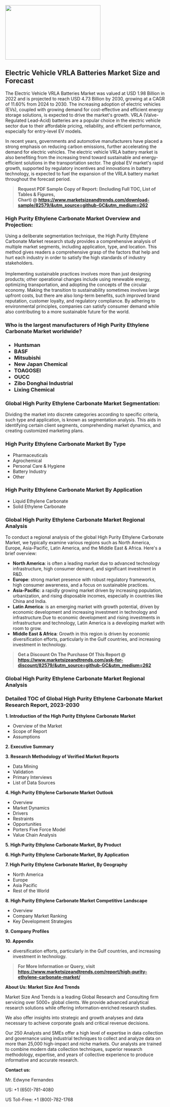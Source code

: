 <p><img class="alignnone size-medium wp-image-20088" src="https://ffe5etoiles.com/wp-content/uploads/2024/12/MST1-300x171.png" alt="" width="300" height="171" /></p><h2>Electric Vehicle VRLA Batteries Market Size and Forecast</h2><p>The Electric Vehicle VRLA Batteries Market was valued at USD 1.98 Billion in 2022 and is projected to reach USD 4.73 Billion by 2030, growing at a CAGR of 11.60% from 2024 to 2030. The increasing adoption of electric vehicles (EVs), coupled with growing demand for cost-effective and efficient energy storage solutions, is expected to drive the market's growth. VRLA (Valve-Regulated Lead-Acid) batteries are a popular choice in the electric vehicle sector due to their affordable pricing, reliability, and efficient performance, especially for entry-level EV models.</p><p>In recent years, governments and automotive manufacturers have placed a strong emphasis on reducing carbon emissions, further accelerating the demand for electric vehicles. The electric vehicle VRLA battery market is also benefiting from the increasing trend toward sustainable and energy-efficient solutions in the transportation sector. The global EV market's rapid growth, supported by regulatory incentives and innovations in battery technology, is expected to fuel the expansion of the VRLA battery market throughout the forecast period.</p></p><blockquote id="" class=""><strong>Request PDF Sample Copy of Report: (Including Full TOC, List of Tables &amp; Figures, Chart)&nbsp;@&nbsp;<strong><a href="https://www.marketsizeandtrends.com/download-sample/82579/&utm_source=github-GC&utm_medium=262" target="_blank">https://www.marketsizeandtrends.com/download-sample/82579/&utm_source=github-GC&utm_medium=262</a></strong></strong></blockquote><h3 id="" class="">High Purity Ethylene Carbonate Market&nbsp;Overview and Projection:</h3><p id="" class="">Using a deliberate segmentation technique, the High Purity Ethylene Carbonate Market research study provides a comprehensive analysis of multiple market segments, including application, type, and location. This method gives readers a comprehensive grasp of the factors that help and hurt each industry in order to satisfy the high standards of industry stakeholders. <br /> <br />Implementing sustainable practices involves more than just designing products; other operational changes include using renewable energy, optimizing transportation, and adopting the concepts of the circular economy. Making the transition to sustainability sometimes involves large upfront costs, but there are also long-term benefits, such improved brand reputation, customer loyalty, and regulatory compliance. By adhering to environmental principles, companies can satisfy consumer demand while also contributing to a more sustainable future for the world.</p><h3 id="" class="">Who is the largest manufacturers of&nbsp;High Purity Ethylene Carbonate Market worldwide?</h3><h3 class=""><p><ul><li>Huntsman </li><li> BASF </li><li> Mitsubishi </li><li> New Japan Chemical </li><li> TOAGOSEI </li><li> OUCC </li><li> Zibo Donghai Industrial </li><li> Lixing Chemical</li></ul></p></h3><h3 id="" class="">Global&nbsp;High Purity Ethylene Carbonate Market Segmentation:</h3><p id="" class="">Dividing the market into discrete categories according to specific criteria, such type and application, is known as segmentation analysis. This aids in identifying certain client segments, comprehending market dynamics, and creating customized marketing plans.</p><h3 id="" class="">High Purity Ethylene Carbonate Market&nbsp;By Type</h3><p><p><ul><li>Pharmaceuticals </li><li> Agrochemical </li><li> Personal Care & Hygiene </li><li> Battery Industry </li><li> Other</p></li></ul></p></p><h3 id="" class="">High Purity Ethylene Carbonate Market&nbsp;By Application</h3><p class=""><p><ul><li>Liquid Ethylene Carbonate </li><li> Solid Ethylene Carbonate</li></ul></p></p><h3 id="" class="">Global High Purity Ethylene Carbonate Market Regional Analysis</h3><p id="" class="">To conduct a regional analysis of the global High Purity Ethylene Carbonate Market, we typically examine various regions such as North America, Europe, Asia-Pacific, Latin America, and the Middle East &amp; Africa. Here's a brief overview:</p><ul><li><strong>North America</strong>: is often a leading market due to advanced technology infrastructure, high consumer demand, and significant investment in R&amp;D.</li><li><strong>Europe</strong>: strong market presence with robust regulatory frameworks, high consumer awareness, and a focus on sustainable practices.</li><li><strong>Asia-Pacific</strong>: a rapidly growing market driven by increasing population, urbanization, and rising disposable incomes, especially in countries like China and India.</li><li><strong>Latin America</strong>: is an emerging market with growth potential, driven by economic development and increasing investment in technology and infrastructure.Due to economic development and rising investments in infrastructure and technology, Latin America is a developing market with room to grow.</li><li><strong>Middle East &amp; Africa</strong>: Growth in this region is driven by economic diversification efforts, particularly in the Gulf countries, and increasing investment in technology.</li></ul><blockquote id="" class=""><strong>Get a Discount On The Purchase Of This Report @ <strong><a href="https://www.marketsizeandtrends.com/ask-for-discount/82579/&utm_source=github-GC&utm_medium=262" target="_blank">https://www.marketsizeandtrends.com/ask-for-discount/82579/&utm_source=github-GC&utm_medium=262</a></strong></strong></blockquote><h3 id="" class="">Global High Purity Ethylene Carbonate Market Regional Analysis</h3><h3 id="" class="">Detailed TOC of Global High Purity Ethylene Carbonate Market Research Report, 2023-2030</h3><p id="" class=""><strong>1. Introduction of the High Purity Ethylene Carbonate Market</strong></p><ul><li>Overview of the Market</li><li>Scope of Report</li><li>Assumptions</li></ul><p id="" class=""><strong>2. Executive Summary</strong></p><p id="" class=""><strong>3. Research Methodology of Verified Market Reports</strong></p><ul><li>Data Mining</li><li>Validation</li><li>Primary Interviews</li><li>List of Data Sources</li></ul><p id="" class=""><strong>4. High Purity Ethylene Carbonate Market Outlook</strong></p><ul><li>Overview</li><li>Market Dynamics</li><li>Drivers</li><li>Restraints</li><li>Opportunities</li><li>Porters Five Force Model</li><li>Value Chain Analysis</li></ul><p id="" class=""><strong>5. High Purity Ethylene Carbonate Market, By Product</strong></p><p id="" class=""><strong>6. High Purity Ethylene Carbonate Market, By Application</strong></p><p id="" class=""><strong>7. High Purity Ethylene Carbonate Market, By Geography</strong></p><ul><li>North America</li><li>Europe</li><li>Asia Pacific</li><li>Rest of the World</li></ul><p id="" class=""><strong>8. High Purity Ethylene Carbonate Market Competitive Landscape</strong></p><ul><li>Overview</li><li>Company Market Ranking</li><li>Key Development Strategies</li></ul><p id="" class=""><strong>9. Company Profiles</strong></p><p id="" class=""><strong>10. Appendix</strong></p><ul><li>diversification efforts, particularly in the Gulf countries, and increasing investment in technology.</li></ul><blockquote id="" class=""><strong>For More Information or Query, visit <strong><strong><a href="https://www.marketsizeandtrends.com/report/high-purity-ethylene-carbonate-market/" target="_blank">https://www.marketsizeandtrends.com/report/high-purity-ethylene-carbonate-market/</a></strong></strong></strong></blockquote><p id="" class=""><strong>About Us: Market Size And Trends</strong></p><p id="" class="">Market Size And Trends is a leading Global Research and Consulting firm servicing over 5000+ global clients. We provide advanced analytical research solutions while offering information-enriched research studies.</p><p id="" class="">We also offer insights into strategic and growth analyses and data necessary to achieve corporate goals and critical revenue decisions.</p><p id="" class="">Our 250 Analysts and SMEs offer a high level of expertise in data collection and governance using industrial techniques to collect and analyze data on more than 25,000 high-impact and niche markets. Our analysts are trained to combine modern data collection techniques, superior research methodology, expertise, and years of collective experience to produce informative and accurate research.</p><p id="" class=""><strong>Contact us:</strong></p><p id="" class="">Mr. Edwyne Fernandes</p><p id="" class="">US: +1 (650)-781-4080</p><p id="" class="">US Toll-Free: +1 (800)-782-1768</p>

